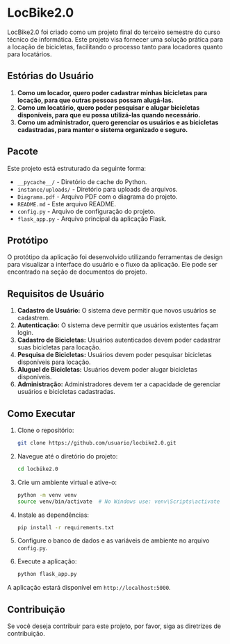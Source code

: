 # LocBike2.0

LocBike2.0 foi criado como um projeto final do terceiro semestre do curso técnico de informática. Este projeto visa fornecer uma solução prática para a locação de bicicletas, facilitando o processo tanto para locadores quanto para locatários.

## Estórias do Usuário

1. **Como um locador, quero poder cadastrar minhas bicicletas para locação, para que outras pessoas possam alugá-las.**
2. **Como um locatário, quero poder pesquisar e alugar bicicletas disponíveis, para que eu possa utilizá-las quando necessário.**
3. **Como um administrador, quero gerenciar os usuários e as bicicletas cadastradas, para manter o sistema organizado e seguro.**

## Pacote

Este projeto está estruturado da seguinte forma:

- `__pycache__/` - Diretório de cache do Python.
- `instance/uploads/` - Diretório para uploads de arquivos.
- `Diagrama.pdf` - Arquivo PDF com o diagrama do projeto.
- `README.md` - Este arquivo README.
- `config.py` - Arquivo de configuração do projeto.
- `flask_app.py` - Arquivo principal da aplicação Flask.

## Protótipo

O protótipo da aplicação foi desenvolvido utilizando ferramentas de design para visualizar a interface do usuário e o fluxo da aplicação. Ele pode ser encontrado na seção de documentos do projeto.

## Requisitos de Usuário

1. **Cadastro de Usuário:** O sistema deve permitir que novos usuários se cadastrem.
2. **Autenticação:** O sistema deve permitir que usuários existentes façam login.
3. **Cadastro de Bicicletas:** Usuários autenticados devem poder cadastrar suas bicicletas para locação.
4. **Pesquisa de Bicicletas:** Usuários devem poder pesquisar bicicletas disponíveis para locação.
5. **Aluguel de Bicicletas:** Usuários devem poder alugar bicicletas disponíveis.
6. **Administração:** Administradores devem ter a capacidade de gerenciar usuários e bicicletas cadastradas.

## Como Executar

1. Clone o repositório:
    ```bash
    git clone https://github.com/usuario/locbike2.0.git
    ```

2. Navegue até o diretório do projeto:
    ```bash
    cd locbike2.0
    ```

3. Crie um ambiente virtual e ative-o:
    ```bash
    python -m venv venv
    source venv/bin/activate  # No Windows use: venv\Scripts\activate
    ```

4. Instale as dependências:
    ```bash
    pip install -r requirements.txt
    ```

5. Configure o banco de dados e as variáveis de ambiente no arquivo `config.py`.

6. Execute a aplicação:
    ```bash
    python flask_app.py
    ```

A aplicação estará disponível em `http://localhost:5000`.

## Contribuição

Se você deseja contribuir para este projeto, por favor, siga as diretrizes de contribuição.
